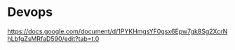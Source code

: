 # Devops
https://docs.google.com/document/d/1PYKHmgsYF0gsx6Epw7gk8Sg2XcrNhLbfgZsMRfaD590/edit?tab=t.0
